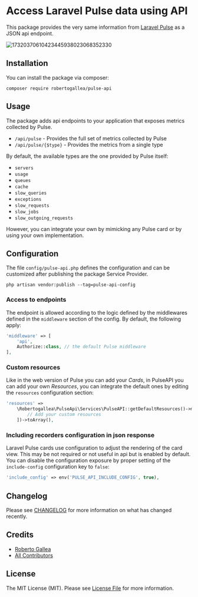 # Access Laravel Pulse data using API

This package provides the very same information from [Laravel Pulse](https://pulse.laravel.com) as a JSON api endpoint.

![17320370610423445938023068352330](https://github.com/user-attachments/assets/0ea30d54-97cc-40b6-8059-5afbe3b7bfb4)

## Installation

You can install the package via composer:

```shell
composer require robertogallea/pulse-api
```

## Usage

The package adds api endpoints to your application that exposes metrics collected by Pulse.

- `/api/pulse` - Provides the full set of metrics collected by Pulse
- `/api/pulse/{$type}` - Provides the metrics from a single type

By default, the available types are the one provided by Pulse itself:

- `servers`
- `usage`
- `queues`
- `cache`
- `slow_queries`
- `exceptions`
- `slow_requests`
- `slow_jobs`
- `slow_outgoing_requests`

However, you can integrate your own by mimicking any Pulse card or by using your own implementation.

## Configuration

The file `config/pulse-api.php` defines the configuration and can be customized after publishing the package Service 
Provider.

```shell
php artisan vendor:publish --tag=pulse-api-config
```
### Access to endpoints

The endpoint is allowed according to the logic defined by the middlewares defined in the `middleware` section of the 
config. By default, the following apply:

```php
'middleware' => [
    'api',
    Authorize::class, // the default Pulse middleware
],
```

### Custom resources

Like in the web version of Pulse you can add your _Cards_, in PulseAPI you can add your own _Resources_, you can 
integrate the default ones by editing the `resources` configuration section:
```php
'resources' =>
    \Robertogallea\PulseApi\Services\PulseAPI::getDefaultResources()->merge([
        // Add your custom resources
    ])->toArray(),
```

### Including recorders configuration in json response

Laravel Pulse cards use configuration to adjust the rendering of the card view. This may be not required or not useful in
api but is enabled by default.
You can disable the configuration exposure by proper setting of the `include-config` configuration key to `false`:

```php
'include_config' => env('PULSE_API_INCLUDE_CONFIG', true),
```

## Changelog

Please see [CHANGELOG](CHANGELOG.md) for more information on what has changed recently.

## Credits

-   [Roberto Gallea](https://github.com/robertogallea)
-   [All Contributors](../../contributors)

## License

The MIT License (MIT). Please see [License File](LICENSE.md) for more information.
